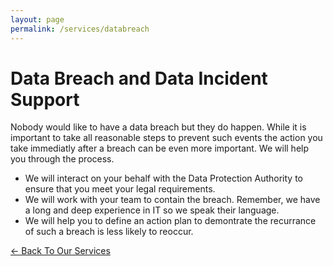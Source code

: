 ```yaml
---
layout: page
permalink: /services/databreach
---
```


# Data Breach and Data Incident Support

Nobody would like to have a data breach but they do happen. While it is important to take all reasonable steps to prevent such events the action you take immediatly after a breach can be even more important. We will help you through the process.
* We will interact on your behalf with the Data Protection Authority to ensure that you meet your legal requirements.
* We will work with your team to contain the breach. Remember, we have a long and deep experience in IT so we speak their language.
* We will help you to define an action plan to demontrate the recurrance of such a breach is less likely to reoccur.

[<- Back To Our Services](../services)
